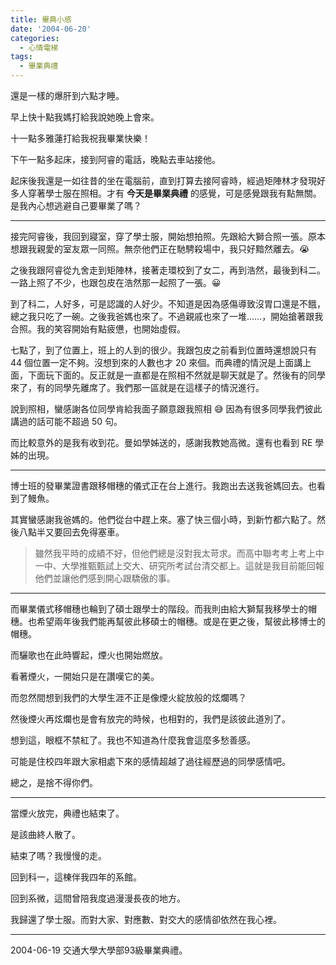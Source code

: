 ```yaml
---
title: 畢典小感
date: '2004-06-20'
categories:
  - 心情電梯
tags:
  - 畢業典禮
---
```


還是一樣的爆肝到六點才睡。

早上快十點我媽打給我說她晚上會來。

十一點多雅蓮打給我祝我畢業快樂！

下午一點多起床，接到阿睿的電話，晚點去車站接他。

起床後我還是一如往昔的坐在電腦前，直到打算去接阿睿時，經過矩陣林才發現好多人穿著學士服在照相。才有 **今天是畢業典禮** 的感覺，可是感覺跟我有點無關。是我內心想逃避自己要畢業了嗎？

----

接完阿睿後，我回到寢室，穿了學士服，開始想拍照。先跟給大獅合照一張。原本想跟我親愛的室友眾一同照。無奈他們正在馳騁殺場中，我只好黯然離去。😭

之後我跟阿睿從九舍走到矩陣林，接著走環校到了女二，再到浩然，最後到科二。一路上照了不少，也跟包皮在浩然那一起照了一張。😀

到了科二，人好多，可是認識的人好少。不知道是因為感傷導致沒胃口還是不餓，總之我只吃了一碗。之後我爸媽也來了。不過親戚也來了一堆……，開始搶著跟我合照。我的笑容開始有點疲憊，也開始虛假。

七點了，到了位置上，班上的人到的很少。我跟包皮之前看到位置時還想說只有 44 個位置一定不夠。沒想到來的人數也才 20 來個。而典禮的情況是上面講上面，下面玩下面的。反正就是一直都是在照相不然就是聊天就是了。然後有的同學來了，有的同學先離席了。我們那一區就是在這樣子的情況進行。

說到照相，蠻感謝各位同學肯給我面子願意跟我照相 😅 因為有很多同學我們彼此講過的話可能不超過 50 句。

而比較意外的是我有收到花。曼如學姊送的，感謝我教她高微。還有也看到 RE 學姊的出現。

----

博士班的發畢業證書跟移帽穗的儀式正在台上進行。我跑出去送我爸媽回去。也看到了鰻魚。

其實蠻感謝我爸媽的。他們從台中趕上來。塞了快三個小時，到新竹都六點了。然後八點半又要回去免得塞車。

> 雖然我平時的成績不好，但他們總是沒對我太苛求。而高中聯考考上考上中一中、大學推甄甄試上交大、研究所考試台清交都上。這就是我目前能回報他們並讓他們感到開心跟驕傲的事。

----

而畢業儀式移帽穗也輪到了碩士跟學士的階段。而我則由給大獅幫我移學士的帽穗。也希望兩年後我們能再幫彼此移碩士的帽穗。或是在更之後，幫彼此移博士的帽穗。

而驪歌也在此時響起，煙火也開始燃放。

看著煙火，一開始只是在讚嘆它的美。

而忽然間想到我們的大學生涯不正是像煙火綻放般的炫爛嗎？

然後煙火再炫爛也是會有放完的時候，也相對的，我們是該彼此道別了。

想到這，眼框不禁紅了。我也不知道為什麼我會這麼多愁善感。

可能是住校四年跟大家相處下來的感情超越了過往經歷過的同學感情吧。

總之，是捨不得你們。

----

當煙火放完，典禮也結束了。

是該曲終人散了。

結束了嗎？我慢慢的走。

回到科一，這棟伴我四年的系館。

回到系微，這間曾陪我度過漫漫長夜的地方。

我歸還了學士服。而對大家、對應數、對交大的感情卻依然在我心裡。

----
2004-06-19 交通大學大學部93級畢業典禮。